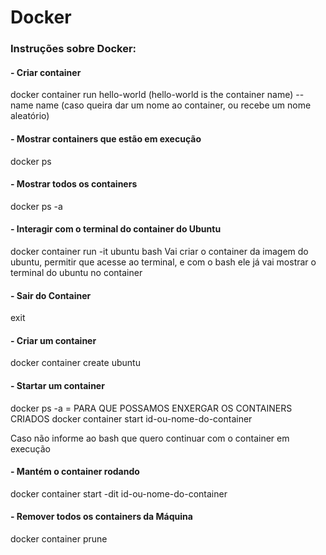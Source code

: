 # Docker

### Instruções sobre Docker:
#### - Criar container
  docker container run hello-world
  (hello-world is the container name)
  --name name (caso queira dar um nome ao container, ou recebe um nome aleatório)

#### - Mostrar containers que estão em execução
  docker ps

#### - Mostrar todos os containers
  docker ps -a

#### - Interagir com o terminal do container do Ubuntu
  docker container run -it ubuntu bash
  Vai criar o container da imagem do ubuntu, permitir que acesse ao terminal, e com o bash ele já vai mostrar o terminal do ubuntu no container

#### - Sair do Container
  exit

#### - Criar um container
  docker container create ubuntu

#### - Startar um container
  docker ps -a = PARA QUE POSSAMOS ENXERGAR OS CONTAINERS CRIADOS
  docker container start id-ou-nome-do-container

  Caso não informe ao bash que quero continuar com o container em execução


#### - Mantém o container rodando
  docker container start -dit id-ou-nome-do-container


#### - Remover todos os containers da Máquina
  docker container prune

